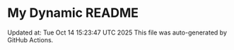 # My Dynamic README
Updated at: Tue Oct 14 15:23:47 UTC 2025
This file was auto-generated by GitHub Actions.
